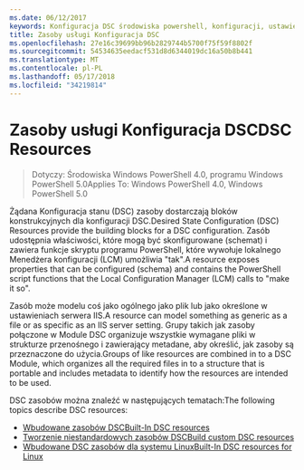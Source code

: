 ```yaml
---
ms.date: 06/12/2017
keywords: Konfiguracja DSC środowiska powershell, konfiguracji, ustawienia
title: Zasoby usługi Konfiguracja DSC
ms.openlocfilehash: 27e16c39699bb96b2829744b5700f75f59f8802f
ms.sourcegitcommit: 54534635eedacf531d8d6344019dc16a50b8b441
ms.translationtype: MT
ms.contentlocale: pl-PL
ms.lasthandoff: 05/17/2018
ms.locfileid: "34219814"
---
```

# <a name="dsc-resources"></a><span data-ttu-id="b0a19-103">Zasoby usługi Konfiguracja DSC</span><span class="sxs-lookup"><span data-stu-id="b0a19-103">DSC Resources</span></span>

><span data-ttu-id="b0a19-104">Dotyczy: Środowiska Windows PowerShell 4.0, programu Windows PowerShell 5.0</span><span class="sxs-lookup"><span data-stu-id="b0a19-104">Applies To: Windows PowerShell 4.0, Windows PowerShell 5.0</span></span>

<span data-ttu-id="b0a19-105">Żądana Konfiguracja stanu (DSC) zasoby dostarczają bloków konstrukcyjnych dla konfiguracji DSC.</span><span class="sxs-lookup"><span data-stu-id="b0a19-105">Desired State Configuration (DSC) Resources provide the building blocks for a DSC configuration.</span></span> <span data-ttu-id="b0a19-106">Zasób udostępnia właściwości, które mogą być skonfigurowane (schemat) i zawiera funkcje skryptu programu PowerShell, które wywołuje lokalnego Menedżera konfiguracji (LCM) umożliwia "tak".</span><span class="sxs-lookup"><span data-stu-id="b0a19-106">A resource exposes properties that can be configured (schema) and contains the PowerShell script functions that the Local Configuration Manager (LCM) calls to "make it so".</span></span>

<span data-ttu-id="b0a19-107">Zasób może modelu coś jako ogólnego jako plik lub jako określone w ustawieniach serwera IIS.</span><span class="sxs-lookup"><span data-stu-id="b0a19-107">A resource can model something as generic as a file or as specific as an IIS server setting.</span></span>  <span data-ttu-id="b0a19-108">Grupy takich jak zasoby połączone w Module DSC organizuje wszystkie wymagane pliki w strukturze przenośnego i zawierający metadane, aby określić, jak zasoby są przeznaczone do użycia.</span><span class="sxs-lookup"><span data-stu-id="b0a19-108">Groups of like resources are combined in to a DSC Module, which organizes all the required files in to a structure that is portable and includes metadata to identify how the resources are intended to be used.</span></span>

<span data-ttu-id="b0a19-109">DSC zasobów można znaleźć w następujących tematach:</span><span class="sxs-lookup"><span data-stu-id="b0a19-109">The following topics describe DSC resources:</span></span>

- [<span data-ttu-id="b0a19-110">Wbudowane zasobów DSC</span><span class="sxs-lookup"><span data-stu-id="b0a19-110">Built-In DSC resources</span></span>](builtInResource.md)
- [<span data-ttu-id="b0a19-111">Tworzenie niestandardowych zasobów DSC</span><span class="sxs-lookup"><span data-stu-id="b0a19-111">Build custom DSC resources</span></span>](authoringResource.md)
- [<span data-ttu-id="b0a19-112">Wbudowane DSC zasobów dla systemu Linux</span><span class="sxs-lookup"><span data-stu-id="b0a19-112">Built-In DSC resources for Linux</span></span>](lnxBuiltInResources.md)